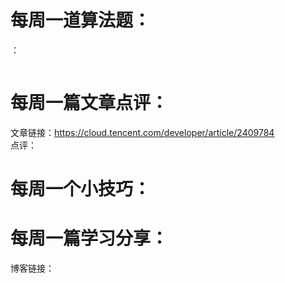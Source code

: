 # 每周一道算法题：
：
```java

```
# 每周一篇文章点评：
文章链接：https://cloud.tencent.com/developer/article/2409784 </br>
点评：
# 每周一个小技巧：

# 每周一篇学习分享：
博客链接：


